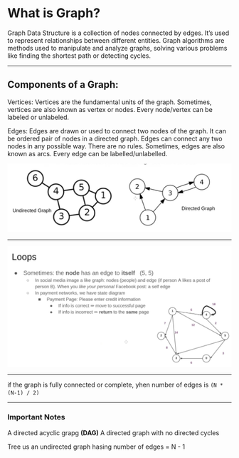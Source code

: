 # What is Graph?

Graph Data Structure is a collection of nodes connected by edges. It’s used to represent relationships between different entities. Graph algorithms are methods used to manipulate and analyze graphs, solving various problems like finding the shortest path or detecting cycles.

---

## Components of a Graph:

Vertices: Vertices are the fundamental units of the graph. Sometimes, vertices are also known as vertex or nodes. Every node/vertex can be labeled or unlabeled.

Edges: Edges are drawn or used to connect two nodes of the graph. It can be ordered pair of nodes in a directed graph. Edges can connect any two nodes in any possible way. There are no rules. Sometimes, edges are also known as arcs. Every edge can be labelled/unlabelled.

![Graph directions](image.png)

---

![Graph loops](image-1.png)

---

if the graph is fully connected or complete, yhen number of edges is `(N * (N-1) / 2)`

---

### Important Notes

A directed acyclic grapg **(DAG)** A directed graph with no directed cycles

Tree us an undirected graph hasing number of edges = N - 1
